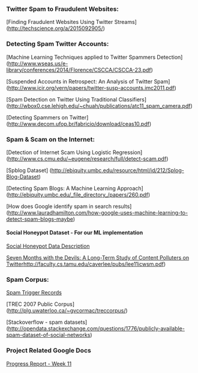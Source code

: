 ### Twitter Spam to Fraudulent Websites:

[Finding Fraudulent Websites Using Twitter Streams] (http://techscience.org/a/2015092905/)

### Detecting Spam Twitter Accounts:

[Machine Learning Techniques applied to Twitter Spammers Detection] (http://www.wseas.us/e-library/conferences/2014/Florence/CSCCA/CSCCA-23.pdf)

[Suspended Accounts in Retrospect: An Analysis of Twitter Spam] (http://www.icir.org/vern/papers/twitter-susp-accounts.imc2011.pdf)

[Spam Detection on Twitter Using Traditional Classifiers]
(http://wbox0.cse.lehigh.edu/~chuah/publications/atc11_spam_camera.pdf)

[Detecting Spammers on Twitter] (http://www.decom.ufop.br/fabricio/download/ceas10.pdf)

### Spam & Scam on the Internet:

[Detection of Internet Scam Using Logistic Regression] (http://www.cs.cmu.edu/~eugene/research/full/detect-scam.pdf)

[Spblog Dataset] (http://ebiquity.umbc.edu/resource/html/id/212/Splog-Blog-Dataset)

[Detecting Spam Blogs: A Machine Learning Approach] (http://ebiquity.umbc.edu/_file_directory_/papers/260.pdf)

[How does Google identify spam in search results] (http://www.lauradhamilton.com/how-google-uses-machine-learning-to-detect-spam-blogs-maybe)

#### Social Honeypot Dataset - For our ML implementation

[Social Honeypot Data Description]( http://infolab.tamu.edu/static/users/kyumin/social_honeypot_icwsm_2011.pdf)
 
[Seven Months with the Devils: A Long-Term Study of Content Polluters on Twitter]()http://faculty.cs.tamu.edu/caverlee/pubs/lee11icwsm.pdf)

### Spam Corpus:

[Spam Trigger Records](http://blog.hubspot.com/blog/tabid/6307/bid/30684/The-Ultimate-List-of-Email-SPAM-Trigger-Words.aspx) 

[TREC 2007 Public Corpus] (http://plg.uwaterloo.ca/~gvcormac/treccorpus/)   

[Stackoverflow - spam datasets] (http://opendata.stackexchange.com/questions/1776/publicly-available-spam-dataset-of-social-networks)

### Project Related Google Docs

[Progress Report - Week 11](https://docs.google.com/document/d/1Xv3TPPuvSPkh_n0xhCugdplkRxnonThEBPN5FOsuzGU/)